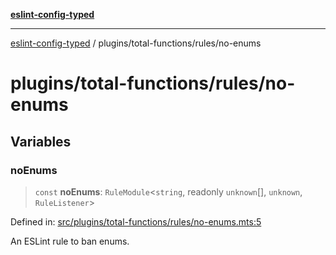 [**eslint-config-typed**](../../../README.md)

---

[eslint-config-typed](../../../README.md) / plugins/total-functions/rules/no-enums

# plugins/total-functions/rules/no-enums

## Variables

### noEnums

> `const` **noEnums**: `RuleModule`\<`string`, readonly `unknown`[], `unknown`, `RuleListener`\>

Defined in: [src/plugins/total-functions/rules/no-enums.mts:5](https://github.com/noshiro-pf/eslint-config-typed/blob/main/src/plugins/total-functions/rules/no-enums.mts#L5)

An ESLint rule to ban enums.
